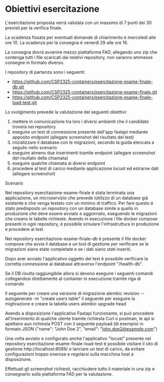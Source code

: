 # Obiettivi esercitazione
L'esercitazione proposta verrà valutata con un massimo di 7 punti dei 30 previsti per la verifica finale.

La scadenza fissata per eventuali domande di chiarimento è mercoledì alle ore 10.
La scadenza per la consegna é venerdì 29 alle ore 16.

La consegna dovrà avvenire mezzo piattaforma FAD, allegando uno zip che contenga tutti i file scaricati dai relativi repository, non saranno ammesse consegne in formato diverso.


I repository di partenza sono i seguenti:
- https://github.com/CSP2325-containers/esercitazione-esame-finale-db.git
- https://github.com/CSP2325-containers/esercitazione-esame-finale.git
- https://github.com/CSP2325-containers/esercitazione-esame-finale-load-test.git

Lo svolgimento prevede la valutazione dei seguenti obiettivi:
1. mettere in comunicazione tra loro i diversi ambienti che il candidato troverà nei repository
2. eseguire un test di connessione presente dall'app fastapi mediante apposito endpoint (allegare screenshot del risultato del test)
3. inizializzare il database con le migrazioni, secondo la guida elencata a seguito nello scenario
4. eseguire almeno due inserimenti tramite endpoint (allegare screenshot del risultato della chiamata)
5. eseguire qualche chiamata ai diversi endpoint
6. procedere al test di carico mediante applicazione locust ed estrarne dati (allegare screenshot)

Scenario

Nel repository esercitazione-esame-finale é stata terminata una applicazione, un microservizio che prevede lútilizzo di un database già esistente e che venga testato con un minimo di traffico.
Per fare questo é stato predisposto un repository con un database simile a quello in produzione che deve essere avviato e aggiornato, eseguendo le migrazioni che creano le tabelle richieste.
Avendo in esecuzione i file docker compose presenti in ogni repository, é possibile simulare l'infrastruttura in produzione e procedere ai test.

Nel repository esercitazione-esame-finale-db é presente il file docker compose che avvia il database e un tool di gestione per verificare se le migrazioni siano state completate e se i dati siano stati inseriti.

Dopo aver avviato l'applicativo oggetto del test è possibile verificare la corretta connessione al database attraverso l'endpoint "/health-db".

Se il DB risulta raggiungibile allora si devono eseguire i seguenti comandi collegandosi direttamente al container in esecuzione tramite riga di comando

Il seguente per creare una versione di migrazione
alembic revision --autogenerate -m "create users table"
il seguente per eseguire la mighrazione e creare la tabella users
alembic upgrade head

Avendo a disposizione l'applicativo Fastapi funzionante, si può procedere all'inserimento di qualche utente tramite richiesta Curl o postman,
le api si apettano aun richiesta POST con il seguente payload (di esempio) in formato JSON
{"name": "John Doe 2", "email": "john.doe2@example.com"}

Una volta avviato e configurato anche l'applicativo "locust" presente nel repository esercitazione-esame-finale-load-test è possibile visitare il sito di gestione http://localhost:8089/ e lanciare un test di carico, da evitare configurazioni troppo onerose e regolarsi sulla macchina host a disposizione.

Effettuati gli screenshot richiesti, racchiudere tutto il materiale in una zip e consegnarlo sulla piattaforma FAD per la valutazione.



